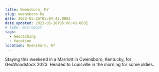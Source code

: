 ```yaml
---
title: Owensboro, KY
slug: owensboro-ky
date: 2023-05-26T05:04:43.000Z
date_updated: 2023-05-26T05:06:43.000Z
# type: micropost
tags:
  - Geocaching
  - Vacation
location: Owensboro, KY
---
```


Staying this weekend in a Marriott in Owensboro, Kentucky, for GeoWoodstock 2023.  Headed to Louisville in the morning for some oldies.
